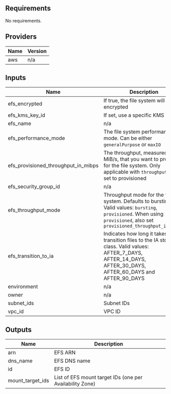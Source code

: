 ## Requirements

No requirements.

## Providers

| Name | Version |
|------|---------|
| aws | n/a |

## Inputs

| Name | Description | Type | Default | Required |
|------|-------------|------|---------|:--------:|
| efs\_encrypted | If true, the file system will be encrypted | `bool` | `false` | no |
| efs\_kms\_key\_id | If set, use a specific KMS key | `string` | `null` | no |
| efs\_name | n/a | `string` | n/a | yes |
| efs\_performance\_mode | The file system performance mode. Can be either `generalPurpose` or `maxIO` | `string` | `"generalPurpose"` | no |
| efs\_provisioned\_throughput\_in\_mibps | The throughput, measured in MiB/s, that you want to provision for the file system. Only applicable with `throughput_mode` set to provisioned | `number` | `0` | no |
| efs\_security\_group\_id | n/a | `string` | n/a | yes |
| efs\_throughput\_mode | Throughput mode for the file system. Defaults to bursting. Valid values: `bursting`, `provisioned`. When using `provisioned`, also set `provisioned_throughput_in_mibps` | `string` | `"bursting"` | no |
| efs\_transition\_to\_ia | Indicates how long it takes to transition files to the IA storage class. Valid values: AFTER\_7\_DAYS, AFTER\_14\_DAYS, AFTER\_30\_DAYS, AFTER\_60\_DAYS and AFTER\_90\_DAYS | `string` | `""` | no |
| environment | n/a | `string` | n/a | yes |
| owner | n/a | `string` | n/a | yes |
| subnet\_ids | Subnet IDs | `list(string)` | n/a | yes |
| vpc\_id | VPC ID | `string` | n/a | yes |

## Outputs

| Name | Description |
|------|-------------|
| arn | EFS ARN |
| dns\_name | EFS DNS name |
| id | EFS ID |
| mount\_target\_ids | List of EFS mount target IDs (one per Availability Zone) |

